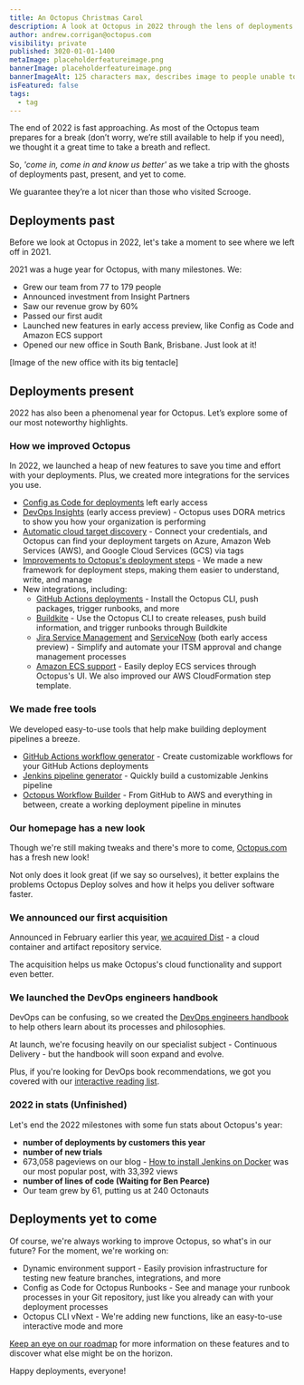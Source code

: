 ```yaml
---
title: An Octopus Christmas Carol
description: A look at Octopus in 2022 through the lens of deployments past, present, and yet to come
author: andrew.corrigan@octopus.com
visibility: private
published: 3020-01-01-1400
metaImage: placeholderfeatureimage.png
bannerImage: placeholderfeatureimage.png
bannerImageAlt: 125 characters max, describes image to people unable to see it.
isFeatured: false
tags: 
  - tag
---
```


The end of 2022 is fast approaching. As most of the Octopus team prepares for a break (don’t worry, we’re still available to help if you need), we thought it a great time to take a breath and reflect.

So, *'come in, come in and know us better'* as we take a trip with the ghosts of deployments past, present, and yet to come. 

We guarantee they’re a lot nicer than those who visited Scrooge.

## Deployments past

Before we look at Octopus in 2022, let's take a moment to see where we left off in 2021.

2021 was a huge year for Octopus, with many milestones. We:

- Grew our team from 77 to 179 people
- Announced investment from Insight Partners
- Saw our revenue grow by 60%
- Passed our first audit
- Launched new features in early access preview, like Config as Code and Amazon ECS support
- Opened our new office in South Bank, Brisbane. Just look at it!

[Image of the new office with its big tentacle]

## Deployments present

2022 has also been a phenomenal year for Octopus. Let’s explore some of our most noteworthy highlights.

### How we improved Octopus

In 2022, we launched a heap of new features to save you time and effort with your deployments. Plus, we created more integrations for the services you use.

- [Config as Code for deployments](https://octopus.com/blog/octopus-release-2022-q1) left early access
- [DevOps Insights](https://octopus.com/docs/insights) (early access preview) - Octopus uses DORA metrics to show you how your organization is performing
- [Automatic cloud target discovery](https://octopus.com/docs/infrastructure/deployment-targets/cloud-target-discovery) - Connect your credentials, and Octopus can find your deployment targets on Azure, Amazon Web Services (AWS), and Google Cloud Services (GCS) via tags
- [Improvements to Octopus's deployment steps](https://octopus.com/blog/improving-delivery-deployment-steps) - We made a new framework for deployment steps, making them easier to understand, write, and manage
- New integrations, including:
   - [GitHub Actions deployments](https://octopus.com/github) - Install the Octopus CLI, push packages, trigger runbooks, and more
   - [Buildkite](https://octopus.com/blog/introducing-buildkite-integration) - Use the Octopus CLI to create releases, push build information, and trigger runbooks through Buildkite
   - [Jira Service Management](https://octopus.com/blog/jira-service-management-eap) and [ServiceNow](https://octopus.com/blog/servicenow-integration-eap) (both early access preview) - Simplify and automate your ITSM approval and change management processes
   - [Amazon ECS support](https://octopus.com/docs/deployments/aws) - Easily deploy ECS services through Octopus's UI. We also improved our AWS CloudFormation step template.

### We made free tools

We developed easy-to-use tools that help make building deployment pipelines a breeze.

- [GitHub Actions workflow generator](https://octopus.com/freetools/github-actions-workflow-generator) - Create customizable workflows for your GitHub Actions deployments
- [Jenkins pipeline generator](https://octopus.com/freetools/jenkins-pipeline-generator) - Quickly build a customizable Jenkins pipeline
- [Octopus Workflow Builder](https://octopusworkflowbuilder.octopus.com/) - From GitHub to AWS and everything in between, create a working deployment pipeline in minutes

### Our homepage has a new look

Though we're still making tweaks and there's more to come, [Octopus.com](https://octopus.com) has a fresh new look!

Not only does it look great (if we say so ourselves), it better explains the problems Octopus Deploy solves and how it helps you deliver software faster.

### We announced our first acquisition

Announced in February earlier this year, [we acquired Dist](https://octopus.com/blog/octopus-acquires-dist) - a cloud container and artifact repository service.

The acquisition helps us make Octopus's cloud functionality and support even better.
<!---
### Octopus is more secure than ever thanks to our ISO27001 certification

Octopus has always taken security seriously, but we understand our customers can't just take our word for it. Our Trust team's goal for 2022 was to get ISO27001 certification, the best-known standard in managing information security.

To do this, our team:

- Set many new security audit and review functions
- Refreshed our security policies and training
- Made sure our documentation matched our actions at every step of the development lifecycle

The hard work paid off in Q4 2022, as we successfully passed our audits and received our official ISO27001 certification. We hope this certification gives you peace of mind.

The certificate will be on our website to download soon, but our journey doesn't end there. We aim to add to our security qualifications in 2023, so keep your eyes peeled for new developments.
--->
### We launched the DevOps engineers handbook
  
DevOps can be confusing, so we created the [DevOps engineers handbook](https://octopus.com/devops/) to help others learn about its processes and philosophies.

At launch, we're focusing heavily on our specialist subject - Continuous Delivery - but the handbook will soon expand and evolve.

Plus, if you're looking for DevOps book recommendations, we got you covered with our [interactive reading list](https://octopus.com/devops/reading-list/).
<!---
### We had a record quarter (may need to cut)

We ended 2022 on a new high! Quarter 4 was a record quarter for business completed.

We look forward to building on this and helping more organizations deliver software faster and more reliably.
--->
### 2022 in stats (Unfinished)

Let's end the 2022 milestones with some fun stats about Octopus's year:

- **number of deployments by customers this year**
- **number of new trials**
- 673,058 pageviews on our blog - [How to install Jenkins on Docker](https://octopus.com/blog/jenkins-docker-install-guide) was our most popular post, with 33,392 views
- **number of lines of code (Waiting for Ben Pearce)**
- Our team grew by 61, putting us at 240 Octonauts

## Deployments yet to come

Of course, we're always working to improve Octopus, so what's in our future? For the moment, we're working on:

- Dynamic environment support - Easily provision infrastructure for testing new feature branches, integrations, and more
- Config as Code for Octopus Runbooks - See and manage your runbook processes in your Git repository, just like you already can with your deployment processes
- Octopus CLI vNext - We're adding new functions, like an easy-to-use interactive mode and more

[Keep an eye on our roadmap](https://octopus.com/company/roadmap) for more information on these features and to discover what else might be on the horizon.

Happy deployments, everyone!